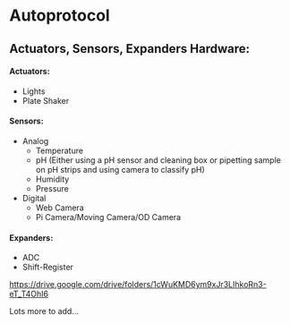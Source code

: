 # Autoprotocol

## Actuators, Sensors, Expanders Hardware:

#### Actuators:
  - Lights
  - Plate Shaker
#### Sensors:
- Analog
  - Temperature
  - pH (Either using a pH sensor and cleaning box or pipetting sample on pH strips and using camera to classify pH)
  - Humidity
  - Pressure
- Digital
  - Web Camera
  - Pi Camera/Moving Camera/OD Camera
#### Expanders:
  - ADC
  - Shift-Register


https://drive.google.com/drive/folders/1cWuKMD6ym9xJr3LIhkoRn3-eT_T4OhI6


Lots more to add...
